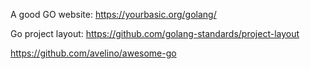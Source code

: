 A good GO website:
https://yourbasic.org/golang/

Go project layout:
https://github.com/golang-standards/project-layout


https://github.com/avelino/awesome-go